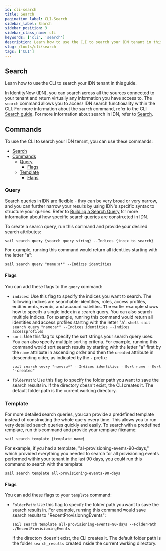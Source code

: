 ```yaml
---
id: cli-search
title: Search
pagination_label: CLI-Search
sidebar_label: Search
sidebar_position: 3
sidebar_class_name: cli
keywords: ['cli', 'search']
description: Learn how to use the CLI to search your IDN tenant in this guide.
slug: /tools/cli/search
tags: ['CLI']
---
```


## Search

Learn how to use the CLI to search your IDN tenant in this guide.

In IdentityNow (IDN), you can search across all the sources connected to your tenant and return virtually any information you have access to. The `search` command allows you to access IDN search functionality within the CLI. For more information about the `search` command, refer to the CLI [Search guide](/idn/tools/cli/search). For more information about search in IDN, refer to [Search](idn/api/v3/search).

## Commands

To use the CLI to search your IDN tenant, you can use these commands:

- [Search](#search)
- [Commands](#commands)
  - [Query](#query)
    - [Flags](#flags)
  - [Template](#template)
    - [Flags](#flags-1)

### Query

Search queries in IDN are flexible - they can be very broad or very narrow, and you can further narrow your results by using IDN's specific syntax to structure your queries. Refer to [Building a Search Query](https://documentation.sailpoint.com/saas/help/search/building-query.html) for more information about how specific search queries are constructed in IDN.

To create a search query, run this command and provide your desired search attributes:

```shell
sail search query {search query string} --Indices {index to search}
```

For example, running this command would return all identities starting with the letter "a":

```shell
sail search query "name:a*" --Indices identities
```

#### Flags

You can add these flags to the `query` command:

- `indices`: Use this flag to specify the indices you want to search. The following indices are searchable: identities, roles, access profiles, entitlements, events, and account activities. The earlier example shows how to specify a single index in a search query. You can also search multiple indices. For example, running this command would return all identities and access profiles starting with the letter "a": `shell sail search query "name:a*" --Indices identities --Indices accessprofiles `
- `sort`: Use this flag to specify the sort strings your search query uses. You can also specify multiple sorting criteria. For example, running this command would sort search results by starting with the letter "a" first by the `name` attribute in ascending order and then the `created` attribute in descending order, as indicated by the `-` prefix:
  ```shell
  sail search query "name:a*" --Indices identities --Sort name --Sort "-created"
  ```
- `folderPath`: Use this flag to specify the folder path you want to save the search results in. If the directory doesn't exist, the CLI creates it. The default folder path is the current working directory.

### Template

For more detailed search queries, you can provide a predefined template instead of constructing the whole query every time. This allows you to run very detailed search queries quickly and easily. To search with a predefined template, run this command and provide your template filename:

```shell
sail search template {template name}
```

For example, if you had a template, "all-provisioning-events-90-days," which provided everything you needed to search for all provisioning events performed within your tenant in the last 90 days, you could run this command to search with the template:

```shell
sail search template all-provisioning-events-90-days
```

#### Flags

You can add these flags to your `template` command:
- `FolderPath`: Use this flag to specify the folder path you want to save the search results in. For example, running this command would save search results to "RecentProvisioningEvents":
  ```shell
  sail search template all-provisioning-events-90-days --FolderPath ./RecentProvisioningEvents
  ```
  If the directory doesn't exist, the CLI creates it. The default folder path is the folder `search_results` created inside the current working directory.
